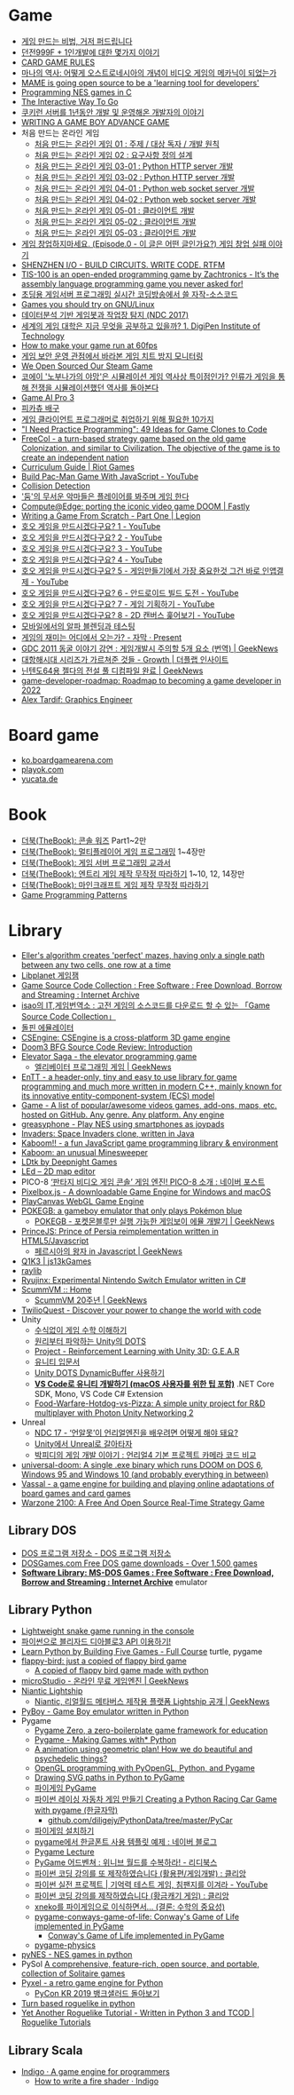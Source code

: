 Game
====
* [게임 만드는 비법, 거저 퍼드립니다](http://www.huffingtonpost.kr/asadal/story_b_6765806.html)
* [던전999F + 1인개발에 대한 몇가지 이야기](http://wlhermit.blog.me/220319619224)
* [CARD GAME RULES](http://www.pagat.com/)
* [마나의 역사: 어떻게 오스트로네시아의 개념이 비디오 게임의 메카닉이 되었는가](http://ppss.kr/archives/40320)
* [MAME is going open source to be a 'learning tool for developers'](http://gamasutra.com/view/news/243598/MAME_is_going_open_source_to_be_a_learning_tool_for_developers.php)
* [Programming NES games in C](http://shiru.untergrund.net/articles/programming_nes_games_in_c.htm)
* [The Interactive Way To Go](http://playgo.to/iwtg/en/)
* [쿠키런 서버를 1년동안 개발 및 운영해온 개발자의 이야기](http://www.slideshare.net/serialxnet/1-35304689)
* [WRITING A GAME BOY ADVANCE GAME](https://www.reinterpretcast.com/writing-a-game-boy-advance-game)
* 처음 만드는 온라인 게임
  * [처음 만드는 온라인 게임 01 : 주제 / 대상 독자 / 개발 원칙](https://brunch.co.kr/@wedump/4)
  * [처음 만드는 온라인 게임 02 : 요구사항 정의 설계](https://brunch.co.kr/@wedump/5)
  * [처음 만드는 온라인 게임 03-01 : Python HTTP server 개발](https://brunch.co.kr/@wedump/6)
  * [처음 만드는 온라인 게임 03-02 : Python HTTP server 개발](https://brunch.co.kr/@wedump/7)
  * [처음 만드는 온라인 게임 04-01 : Python web socket server 개발](https://brunch.co.kr/@wedump/8)
  * [처음 만드는 온라인 게임 04-02 : Python web socket server 개발](https://brunch.co.kr/@wedump/9)
  * [처음 만드는 온라인 게임 05-01 : 클라이언트 개발](https://brunch.co.kr/@wedump/10)
  * [처음 만드는 온라인 게임 05-02 : 클라이언트 개발](https://brunch.co.kr/@wedump/11)
  * [처음 만드는 온라인 게임 05-03 : 클라이언트 개발](https://brunch.co.kr/@wedump/13)
* [게임 창업하지마세요. (Episode.0 - 이 글은 어떤 글인가요?) 게임 창업 실패 이야기](http://blog.naver.com/pretym1/220710548022)
* [SHENZHEN I/O - BUILD CIRCUITS. WRITE CODE. RTFM](http://store.steampowered.com/app/504210/)
* [TIS-100 is an open-ended programming game by Zachtronics - It’s the assembly language programming game you never asked for!](http://store.steampowered.com/app/370360/)
* [초딩용 게임서버 프로그래밍 실시간 코딩방송에서 쓸 자작-소스코드](https://www.youtube.com/watch?v=Wel1MB9hm1A)
* [Games you should try on GNU/Linux](https://www.unixmen.com/games-try-gnulinux/)
* [데이터분석 기반 게임봇과 작업장 탐지 (NDC 2017)](https://www.slideshare.net/sakai76/ndc-2017-75638339)
* [세계의 게임 대학은 지금 무엇을 공부하고 있을까? 1. DigiPen Institute of Technology](https://alegruz.imweb.me/blog/?q=YToxOntzOjEyOiJrZXl3b3JkX3R5cGUiO3M6MzoiYWxsIjt9&bmode=view&idx=1228644&t=board)
* [How to make your game run at 60fps](https://medium.com/@tglaiel/how-to-make-your-game-run-at-60fps-24c61210fe75)
* [게임 보안 운영 관점에서 바라본 게임 치트 방지 모니터링](https://engineering.linecorp.com/ko/blog/monitoring-to-prevent-game-cheating/)
* [We Open Sourced Our Steam Game](https://medium.com/squallygame/we-open-sourced-our-steam-game-and-why-it-was-a-good-idea-2d5ac72c9802)
* [코에이 '노부나가의 야망'은 시뮬레이션 게임 역사상 특이점인가? 인류가 게임을 통해 전쟁을 시뮬레이션했던 역사를 돌아본다](http://isao76.egloos.com/2662773)
* [Game AI Pro 3](http://www.gameaipro.com)
* [피카츄 배구](https://gorisanson.github.io/pikachu-volleyball/ko/)
* [게임 클라이언트 프로그래머로 취업하기 위해 필요한 10가지](https://ddayin.tistory.com/296)
* ["I Need Practice Programming": 49 Ideas for Game Clones to Code](http://inventwithpython.com/blog/2012/02/20/i-need-practice-programming-49-ideas-for-game-clones-to-code/)
* [FreeCol - a turn-based strategy game based on the old game Colonization, and similar to Civilization. The objective of the game is to create an independent nation](https://github.com/FreeCol/freecol)
* [Curriculum Guide | Riot Games](https://www.riotgames.com/en/urf-academy/curriculum-guide)
* [Build Pac-Man Game With JavaScript - YouTube](https://www.youtube.com/watch?v=YBtzzVwrTeE)
* [Collision Detection](http://www.jeffreythompson.org/collision-detection/)
* ['둠'의 무서운 악마들은 플레이어를 봐주며 게임 한다](https://www.gamemeca.com/view.php?gid=1444361)
* [Compute@Edge: porting the iconic video game DOOM | Fastly](https://www.fastly.com/blog/compute-edge-porting-the-iconic-video-game-doom)
* [Writing a Game From Scratch - Part One | Legion](http://feertech.com/legion/software/game/2021/05/28/game-from-scratch-02.html)
* [호오 게임을 만드시겠다구요? 1 - YouTube](https://www.youtube.com/watch?v=aloDgutOgKs)
* [호오 게임을 만드시겠다구요? 2 - YouTube](https://www.youtube.com/watch?v=4mrTc6scLj8)
* [호오 게임을 만드시겠다구요? 3 - YouTube](https://www.youtube.com/watch?v=MlEq6G6AgLw)
* [호오 게임을 만드시겠다구요? 4 - YouTube](https://www.youtube.com/watch?v=888dOz12dEo)
* [호오 게임을 만드시겠다구요? 5 - 게임만들기에서 가장 중요한것 그건 바로 인앱결제 - YouTube](https://www.youtube.com/watch?v=jImbLTOwJoQ)
* [호오 게임을 만드시겠다구요? 6 - 안드로이드 빌드 도전 - YouTube](https://www.youtube.com/watch?v=BgWhXn6ENHM)
* [호오 게임을 만드시겠다구요? 7 - 게임 기획하기 - YouTube](https://www.youtube.com/watch?v=ICiKSSgTfGA)
* [호오 게임을 만드시겠다구요? 8 - 2D 캔버스 훑어보기 - YouTube](https://www.youtube.com/watch?v=mjQ8o_ZHEFM)
* [모바일에서의 알파 블렌딩과 테스팅](https://chulin28ho.tistory.com/660)
* [게임의 재미는 어디에서 오는가? - 자막 · Present](https://present.do/decks/61075e902bbbe81f6f83e4ad)
* [GDC 2011 동굴 이야기 강연 : 게임개발시 주의할 5개 요소 (번역) | GeekNews](https://news.hada.io/topic?id=4818)
* [대항해시대 시리즈가 가르쳐준 것들 - Growth | 더플랩 인사이트](https://insight.thepllab.com/post/148)
* [닌텐도64용 젤다의 전설 풀 디컴파일 완료 | GeekNews](https://news.hada.io/topic?id=5448)
* [game-developer-roadmap: Roadmap to becoming a game developer in 2022](https://github.com/utilForever/game-developer-roadmap)
* [Alex Tardif: Graphics Engineer](http://alextardif.com/LearningGraphics.html)

# Board game
* [ko.boardgamearena.com](https://ko.boardgamearena.com/)
* [playok.com](http://www.playok.com/)
* [yucata.de](http://www.yucata.de/en)

# Book
* [더북(TheBook): 콘솔 워즈](https://thebook.io/006768/) Part1~2만
* [더북(TheBook): 멀티플레이어 게임 프로그래밍](https://thebook.io/006821/) 1~4장만
* [더북(TheBook): 게임 서버 프로그래밍 교과서](https://thebook.io/006884/)
* [더북(TheBook): 엔트리 게임 제작 무작정 따라하기](https://thebook.io/006974/) 1~10, 12, 14장만
* [더북(TheBook): 마인크래프트 게임 제작 무작정 따라하기](https://thebook.io/006993/)
* [Game Programming Patterns](http://www.gameprogrammingpatterns.com/)

# Library
* [Eller's algorithm creates 'perfect' mazes, having only a single path between any two cells, one row at a time](http://www.neocomputer.org/projects/eller.html)
* [Libplanet 게임잼](https://snack.planetarium.dev/kor/2020/03/libplanet-gamejam/)
* [Game Source Code Collection : Free Software : Free Download, Borrow and Streaming : Internet Archive](https://archive.org/details/gamesourcecode)
* [isao의 IT,게임번역소 : 고전 게임의 소스코드를 다운로드 할 수 있는 「Game Source Code Collection」](http://isao76.egloos.com/2662070)
* [돌핀 에뮬레이터](https://ko.dolphin-emu.org/)
* [CSEngine: CSEngine is a cross-platform 3D game engine](https://github.com/ounols/CSEngine)
* [Doom3 BFG Source Code Review: Introduction](https://fabiensanglard.net/doom3_bfg/index.php)
* [Elevator Saga - the elevator programming game](https://play.elevatorsaga.com/)
  * [엘리베이터 프로그래밍 게임 | GeekNews](https://news.hada.io/topic?id=4703)
* [EnTT - a header-only, tiny and easy to use library for game programming and much more written in modern C++, mainly known for its innovative entity-component-system (ECS) model](https://github.com/skypjack/entt)
* [Game - A list of popular/awesome videos games, add-ons, maps, etc. hosted on GitHub. Any genre. Any platform. Any engine](https://github.com/leereilly/games)
* [greasyphone - Play NES using smartphones as joypads](https://github.com/olahol/greasyphone#greasyphone)
* [Invaders: Space Invaders clone, written in Java](https://github.com/RobertoIA/Invaders)
* [Kaboom!! - a fun JavaScript game programming library & environment](https://replit.com/kaboom)
* [Kaboom: an unusual Minesweeper](https://pwmarcz.pl/blog/kaboom/)
* [LDtk by Deepnight Games](https://deepnight.itch.io/ldtk)
* [LEd – 2D map editor](https://deepnight.net/tools/led-2d-level-editor/)
* PICO-8 [‘판타지 비디오 게임 콘솔’ 게임 엔진! PICO-8 소개 : 네이버 포스트](https://post.naver.com/viewer/postView.nhn?volumeNo=18640668&memberNo=40601392)
* [Pixelbox.js - A downloadable Game Engine for Windows and macOS](https://pixwlk.itch.io/pixelbox)
* [PlayCanvas WebGL Game Engine](https://playcanvas.com/)
* [POKEGB: a gameboy emulator that only plays Pokémon blue](https://binji.github.io/posts/pokegb/)
  * [POKEGB - 포켓몬블루만 실행 가능한 게임보이 에뮬 개발기 | GeekNews](https://news.hada.io/topic?id=4399)
* [PrinceJS: Prince of Persia reimplementation written in HTML5/Javascript](https://github.com/ultrabolido/PrinceJS)
  * [페르시아의 왕자 in Javascript | GeekNews](https://news.hada.io/topic?id=5639)
* [Q1K3 | js13kGames](https://js13kgames.com/entries/q1k3)
* [raylib](https://www.raylib.com/index.html)
* [Ryujinx: Experimental Nintendo Switch Emulator written in C#](https://github.com/Ryujinx/Ryujinx)
* [ScummVM :: Home](https://www.scummvm.org/news/20211009/)
  * [ScummVM 20주년 | GeekNews](https://news.hada.io/topic?id=5177)
* [TwilioQuest - Discover your power to change the world with code](https://www.twilio.com/quest)
* Unity
  * [수식없이 게임 수학 이해하기](https://www.slideshare.net/MrDustinLee/ss-147084075)
  * [원리부터 파악하는 Unity의 DOTS](https://blog.iwanhae.ga/intro-of-unity-dots/)
  * [Project - Reinforcement Learning with Unity 3D: G.E.A.R](https://dtransposed.github.io/blog/GEAR.html)
  * [유니티 입문서](https://www.notion.so/7e6214c90c924a669fd1ddb3276d29ad)
  * [Unity DOTS DynamicBuffer 사용하기](https://snack.planetarium.dev/kor/2020/05/unity-dots-start-to-use-dynamic-buffer/)
  * [**VS Code로 유니티 개발하기 (macOS 사용자를 위한 팁 포함)**](https://www.androidhuman.com/tip/2020/09/14/unity_with_vscode/) .NET Core SDK, Mono, VS Code C# Extension
  * [Food-Warfare-Hotdog-vs-Pizza: A simple unity project for R&D multiplayer with Photon Unity Networking 2](https://github.com/rico345100/Food-Warfare-Hotdog-vs-Pizza)
* Unreal
  * [NDC 17 - ‘언알못’이 언리얼엔진을 배우려면 어떻게 해야 돼요?](http://www.thisisgame.com/webzine/gameevent/nboard/227/?n=71531)
  * [Unity에서 Unreal로 갈아타자](https://www.slideshare.net/ddayinhwang9/unity-unreal-210095797)
  * [박피디의 게임 개발 이야기 : 언리얼4 기본 프로젝트 카메라 코드 비교](http://parkpd.egloos.com/4201724)
* [universal-doom: A single .exe binary which runs DOOM on DOS 6, Windows 95 and Windows 10 (and probably everything in between)](https://github.com/nneonneo/universal-doom)
* [Vassal - a game engine for building and playing online adaptations of board games and card games](http://www.vassalengine.org/)
* [Warzone 2100: A Free And Open Source Real-Time Strategy Game](https://wz2100.net/)

## Library DOS
* [DOS 프로그램 저장소 - DOS 프로그램 저장소](https://oldpc.tistory.com/)
* [DOSGames.com Free DOS game downloads - Over 1,500 games](https://dosgames.com/)
* [**Software Library: MS-DOS Games : Free Software : Free Download, Borrow and Streaming : Internet Archive**](https://archive.org/details/softwarelibrary_msdos_games/v2) emulator

## Library Python
* [Lightweight snake game running in the console](https://github.com/tancredi/python-console-snake)
* [파이썬으로 블리자드 디아블로3 API 이용하기!](https://tariat.tistory.com/738)
* [Learn Python by Building Five Games - Full Course](https://www.youtube.com/watch?v=XGf2GcyHPhc) turtle, pygame
* [flappy-bird: just a copied of flappy bird game](https://github.com/thuongton999/flappy-bird)
  * [A copied of flappy bird game made with python](https://pythonawesome.com/a-copied-of-flappy-bird-game-made-with-python/)
* [microStudio - 온라인 무료 게임엔진 | GeekNews](https://news.hada.io/topic?id=5513)
* [Niantic Lightship](https://lightship.dev/)
  * [Niantic, 리얼월드 메타버스 제작용 플랫폼 Lightship 공개 | GeekNews](https://news.hada.io/topic?id=5355)
* [PyBoy - Game Boy emulator written in Python](https://github.com/Baekalfen/PyBoy)
* Pygame
  * [Pygame Zero, a zero-boilerplate game framework for education](http://mauveweb.co.uk/posts/2015/05/pygame-zero.html)
  * [Pygame - Making Games with\* Python](https://www.youtube.com/playlist?list=PLQVvvaa0QuDcxG_Cajz1JyTH6eAvka93C)
  * [A animation using geometric plan! How we do beautiful and psychedelic things?](https://github.com/ryukinix/fractal-plan)
  * [OpenGL programming with PyOpenGL, Python, and Pygame](https://www.youtube.com/playlist?list=PLQVvvaa0QuDdfGpqjkEJSeWKGCP31__wD)
  * [Drawing SVG paths in Python to PyGame](https://www.youtube.com/watch?v=bbY13xi0yhM)
  * [파이게임 PyGame](https://www.youtube.com/playlist?list=PL7ZVZgsnLwEH_cLdFK67ygJWPpL2rR8XH)
  * [파이썬 레이싱 자동차 게임 만들기 Creating a Python Racing Car Game with pygame (한글자막)](https://www.youtube.com/watch?v=37a7cBmCvB8)
    * [github.com/diligejy/PythonData/tree/master/PyCar](https://github.com/diligejy/PythonData/tree/master/PyCar)
  * [파이게임 설치하기](https://blog.naver.com/dsz08082/221373412901)
  * [pygame에서 한글폰트 사용 템플릿 예제 : 네이버 블로그](https://blog.naver.com/drvoss/222065324957)
  * [Pygame Lecture](https://www.notion.so/Pygame-Lecture-3bb9d5e7e92240519ab204d968e226a5)
  * [PyGame 어드벤쳐 : 위니브 월드를 수복하라! - 리디북스](https://ridibooks.com/books/2773000041)
  * [파이썬 코딩 강의를 또 제작하였습니다 (활용편/게임개발) : 클리앙](https://www.clien.net/service/board/lecture/14927515)
  * [파이썬 실전 프로젝트 | 기억력 테스트 게임, 침팬지를 이겨라 - YouTube](https://www.youtube.com/watch?v=Qsk-xsi73YA)
  * [파이썬 코딩 강의를 제작하였습니다 (황금캐기 게임) : 클리앙](https://www.clien.net/service/board/lecture/16193080)
  * [xneko를 파이게임으로 이식하면서... (결론: 수학의 중요성)](https://jhrogue.blogspot.com/2021/07/b-xneko.html)
  * [pygame-conways-game-of-life: Conway's Game of Life implemented in PyGame](https://github.com/m-zebrak/pygame-conways-game-of-life)
    * [Conway's Game of Life implemented in PyGame](https://pythonawesome.com/conways-game-of-life-implemented-in-pygame/)
  * [pygame-physics](https://github.com/idgmatrix/pygame-physics)
* [pyNES - NES games in python](http://gutomaia.net/pyNES/)
* PySol [A comprehensive, feature-rich, open source, and portable, collection of Solitaire games](https://pythonawesome.com/a-comprehensive-feature-rich-open-source-and-portable-collection-of-solitaire-games/)
* [Pyxel - a retro game engine for Python](https://github.com/kitao/pyxel)
  * [PyCon KR 2019 뱅크샐러드 돌아보기](https://medium.com/rainist-engineering/pycon-kr-2019-banksalad-5b4816325949)
* [Turn based roguelike in python](https://pythonawesome.com/turn-based-roguelike-in-python/)
* [Yet Another Roguelike Tutorial - Written in Python 3 and TCOD | Roguelike Tutorials](http://rogueliketutorials.com/tutorials/tcod/v2/)

## Library Scala
* [Indigo · A game engine for programmers](https://indigoengine.io/)
  * [How to write a fire shader · Indigo](https://indigoengine.io/docs/guides/howto-fire-shader)
